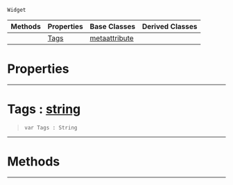  `Widget`

|Methods|Properties|Base Classes|Derived Classes|
|---|---|---|---|
| |[ Tags](https://github.com/zeroengineteam/ZeroDocs/blob/master/code_reference/class_reference/metascripttagattribute.markdown#tags-zero-engine-documen)|[metaattribute](https://github.com/zeroengineteam/ZeroDocs/blob/master/code_reference/class_reference/metaattribute.markdown)| |


 #  Properties


---  
 #  Tags : [string](https://github.com/zeroengineteam/ZeroDocs/blob/master/code_reference/zilch_base_types/string.markdown)

> 
> ``` lang=cpp, name=Zilch
> var Tags : String


---  
 #  Methods


---  
 

 